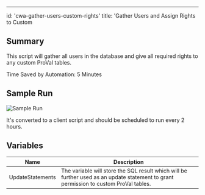 ---
id: 'cwa-gather-users-custom-rights'
title: 'Gather Users and Assign Rights to Custom
## Summary

This script will gather all users in the database and give all required rights to any custom ProVal tables.

Time Saved by Automation: 5 Minutes

## Sample Run

![Sample Run](..\..\..\static\img\MySQL---Permission---Set-Custom-Table-Permissions\image_1.png)

It's converted to a client script and should be scheduled to run every 2 hours.

## Variables

| Name             | Description                                                                                                         |
|------------------|---------------------------------------------------------------------------------------------------------------------|
| UpdateStatements  | The variable will store the SQL result which will be further used as an update statement to grant permission to custom ProVal tables. |


